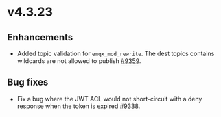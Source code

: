 # v4.3.23

## Enhancements

- Added topic validation for `emqx_mod_rewrite`. The dest topics contains wildcards are not allowed to publish [#9359](https://github.com/emqx/emqx/issues/9359).

## Bug fixes

- Fix a bug where the JWT ACL would not short-circuit with a deny response when the token is expired [#9338](https://github.com/emqx/emqx/pull/9338).
